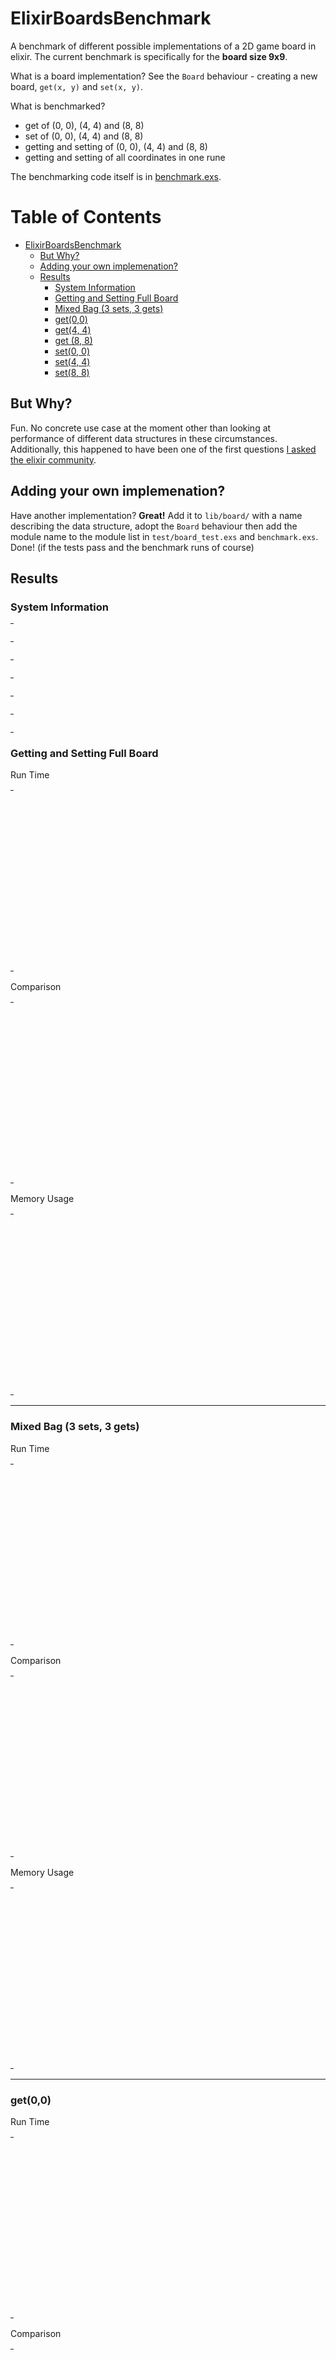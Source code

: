 # ElixirBoardsBenchmark

A benchmark of different possible implementations of a 2D game board in elixir. The current benchmark is specifically for the **board size 9x9**.

What is a board implementation? See the `Board` behaviour - creating a new board, `get(x, y)` and `set(x, y)`.

What is benchmarked?

* get of (0, 0), (4, 4) and (8, 8)
* set of (0, 0), (4, 4) and (8, 8)
* getting and setting of (0, 0), (4, 4) and (8, 8)
* getting and setting of all coordinates in one rune

The benchmarking code itself is in [benchmark.exs](https://github.com/PragTob/elixir_boards_benchmark/blob/master/benchmark.exs).

Table of Contents
=================

   * [ElixirBoardsBenchmark](#elixirboardsbenchmark)
      * [But Why?](#but-why)
      * [Adding your own implemenation?](#adding-your-own-implemenation)
      * [Results](#results)
         * [System Information](#system-information)
         * [Getting and Setting Full Board](#getting-and-setting-full-board)
         * [Mixed Bag (3 sets, 3 gets)](#mixed-bag-3-sets-3-gets)
         * [get(0,0)](#get00)
         * [get(4, 4)](#get4-4)
         * [get (8, 8)](#get-8-8)
         * [set(0, 0)](#set0-0)
         * [set(4, 4)](#set4-4)
         * [set(8, 8)](#set8-8)

## But Why?

Fun. No concrete use case at the moment other than looking at performance of different data structures in these circumstances. Additionally, this happened to have been one of the first questions [I asked the elixir community](https://groups.google.com/forum/#!topic/elixir-lang-talk/wZdchFo4JUU).

## Adding your own implemenation?

Have another implementation? **Great!** Add it to `lib/board/` with a name describing the data structure, adopt the `Board` behaviour then add the module name to the module list in `test/board_test.exs` and `benchmark.exs`. Done! (if the tests pass and the benchmark runs of course)

## Results

### System Information


<table style="width: 1%">
  <tr>
    <th style="width: 1%; white-space: nowrap">Operating System</th>
    <td>Linux</td>
  </tr><tr>
    <th style="white-space: nowrap">CPU Information</th>
    <td style="white-space: nowrap">Intel(R) Core(TM) i7-4790 CPU @ 3.60GHz</td>
  </tr><tr>
    <th style="white-space: nowrap">Number of Available Cores</th>
    <td style="white-space: nowrap">8</td>
  </tr><tr>
    <th style="white-space: nowrap">Available Memory</th>
    <td style="white-space: nowrap">15.61 GB</td>
  </tr><tr>
    <th style="white-space: nowrap">Elixir Version</th>
    <td style="white-space: nowrap">1.8.2</td>
  </tr><tr>
    <th style="white-space: nowrap">Erlang Version</th>
    <td style="white-space: nowrap">22.0</td>
  </tr>
</table>


### Getting and Setting Full Board

Run Time
<table style="width: 1%">
  <tr>
    <th>Name</th>
    <th style="text-align: right">IPS</th>
    <th style="text-align: right">Average</th>
    <th style="text-align: right">Devitation</th>
    <th style="text-align: right">Median</th>
    <th style="text-align: right">99th&nbsp;%</th>
  </tr>
  <tr>
    <td style="white-space: nowrap">Elixir.Board.Tuple1D</td>
    <td style="white-space: nowrap; text-align: right">134.98 K</td>
    <td style="white-space: nowrap; text-align: right">7.41 μs</td>
    <td style="white-space: nowrap; text-align: right">±53.74%</td>
    <td style="white-space: nowrap; text-align: right">6.84 μs</td>
    <td style="white-space: nowrap; text-align: right">11.83 μs</td>
  </tr>
  <tr>
    <td style="white-space: nowrap">Elixir.Board.Tuple2D</td>
    <td style="white-space: nowrap; text-align: right">134.44 K</td>
    <td style="white-space: nowrap; text-align: right">7.44 μs</td>
    <td style="white-space: nowrap; text-align: right">±43.15%</td>
    <td style="white-space: nowrap; text-align: right">7.09 μs</td>
    <td style="white-space: nowrap; text-align: right">11.97 μs</td>
  </tr>
  <tr>
    <td style="white-space: nowrap">Elixir.Board.MapTuple</td>
    <td style="white-space: nowrap; text-align: right">125.46 K</td>
    <td style="white-space: nowrap; text-align: right">7.97 μs</td>
    <td style="white-space: nowrap; text-align: right">±26.09%</td>
    <td style="white-space: nowrap; text-align: right">7.63 μs</td>
    <td style="white-space: nowrap; text-align: right">16.14 μs</td>
  </tr>
  <tr>
    <td style="white-space: nowrap">Elixir.Board.ETSSet</td>
    <td style="white-space: nowrap; text-align: right">60.17 K</td>
    <td style="white-space: nowrap; text-align: right">16.62 μs</td>
    <td style="white-space: nowrap; text-align: right">±9.78%</td>
    <td style="white-space: nowrap; text-align: right">16.09 μs</td>
    <td style="white-space: nowrap; text-align: right">21.06 μs</td>
  </tr>
  <tr>
    <td style="white-space: nowrap">Elixir.Board.MapTupleFull</td>
    <td style="white-space: nowrap; text-align: right">56.31 K</td>
    <td style="white-space: nowrap; text-align: right">17.76 μs</td>
    <td style="white-space: nowrap; text-align: right">±10.80%</td>
    <td style="white-space: nowrap; text-align: right">16.77 μs</td>
    <td style="white-space: nowrap; text-align: right">24.39 μs</td>
  </tr>
  <tr>
    <td style="white-space: nowrap">Elixir.Board.ETSOrderedSet</td>
    <td style="white-space: nowrap; text-align: right">38.78 K</td>
    <td style="white-space: nowrap; text-align: right">25.79 μs</td>
    <td style="white-space: nowrap; text-align: right">±7.48%</td>
    <td style="white-space: nowrap; text-align: right">24.96 μs</td>
    <td style="white-space: nowrap; text-align: right">30.91 μs</td>
  </tr>
  <tr>
    <td style="white-space: nowrap">Elixir.Board.Map2D</td>
    <td style="white-space: nowrap; text-align: right">36.37 K</td>
    <td style="white-space: nowrap; text-align: right">27.50 μs</td>
    <td style="white-space: nowrap; text-align: right">±9.87%</td>
    <td style="white-space: nowrap; text-align: right">27.48 μs</td>
    <td style="white-space: nowrap; text-align: right">33.32 μs</td>
  </tr>
  <tr>
    <td style="white-space: nowrap">Elixir.Board.List2D</td>
    <td style="white-space: nowrap; text-align: right">29.34 K</td>
    <td style="white-space: nowrap; text-align: right">34.08 μs</td>
    <td style="white-space: nowrap; text-align: right">±3.77%</td>
    <td style="white-space: nowrap; text-align: right">33.85 μs</td>
    <td style="white-space: nowrap; text-align: right">36.72 μs</td>
  </tr>
  <tr>
    <td style="white-space: nowrap">Elixir.Board.MapTupleHalfFull</td>
    <td style="white-space: nowrap; text-align: right">24.63 K</td>
    <td style="white-space: nowrap; text-align: right">40.60 μs</td>
    <td style="white-space: nowrap; text-align: right">±4.40%</td>
    <td style="white-space: nowrap; text-align: right">40.55 μs</td>
    <td style="white-space: nowrap; text-align: right">45.26 μs</td>
  </tr>
  <tr>
    <td style="white-space: nowrap">Elixir.Board.List1D</td>
    <td style="white-space: nowrap; text-align: right">15.29 K</td>
    <td style="white-space: nowrap; text-align: right">65.41 μs</td>
    <td style="white-space: nowrap; text-align: right">±3.04%</td>
    <td style="white-space: nowrap; text-align: right">64.98 μs</td>
    <td style="white-space: nowrap; text-align: right">70.72 μs</td>
  </tr>
</table>

Comparison
<table style="width: 1%">
  <tr>
    <th>Name</th>
    <th style="text-align: right">IPS</th>
    <th style="text-align: right">Slower</th>
  <tr>
    <td style="white-space: nowrap">Elixir.Board.Tuple1D</td>
    <td style="white-space: nowrap;text-align: right">134.98 K</td>
    <td>&nbsp;</td>
  </tr>
  <tr>
    <td style="white-space: nowrap">Elixir.Board.Tuple2D</td>
    <td style="white-space: nowrap; text-align: right">134.44 K</td>
    <td style="white-space: nowrap; text-align: right">1.0x</td>
  </tr>
  <tr>
    <td style="white-space: nowrap">Elixir.Board.MapTuple</td>
    <td style="white-space: nowrap; text-align: right">125.46 K</td>
    <td style="white-space: nowrap; text-align: right">1.08x</td>
  </tr>
  <tr>
    <td style="white-space: nowrap">Elixir.Board.ETSSet</td>
    <td style="white-space: nowrap; text-align: right">60.17 K</td>
    <td style="white-space: nowrap; text-align: right">2.24x</td>
  </tr>
  <tr>
    <td style="white-space: nowrap">Elixir.Board.MapTupleFull</td>
    <td style="white-space: nowrap; text-align: right">56.31 K</td>
    <td style="white-space: nowrap; text-align: right">2.4x</td>
  </tr>
  <tr>
    <td style="white-space: nowrap">Elixir.Board.ETSOrderedSet</td>
    <td style="white-space: nowrap; text-align: right">38.78 K</td>
    <td style="white-space: nowrap; text-align: right">3.48x</td>
  </tr>
  <tr>
    <td style="white-space: nowrap">Elixir.Board.Map2D</td>
    <td style="white-space: nowrap; text-align: right">36.37 K</td>
    <td style="white-space: nowrap; text-align: right">3.71x</td>
  </tr>
  <tr>
    <td style="white-space: nowrap">Elixir.Board.List2D</td>
    <td style="white-space: nowrap; text-align: right">29.34 K</td>
    <td style="white-space: nowrap; text-align: right">4.6x</td>
  </tr>
  <tr>
    <td style="white-space: nowrap">Elixir.Board.MapTupleHalfFull</td>
    <td style="white-space: nowrap; text-align: right">24.63 K</td>
    <td style="white-space: nowrap; text-align: right">5.48x</td>
  </tr>
  <tr>
    <td style="white-space: nowrap">Elixir.Board.List1D</td>
    <td style="white-space: nowrap; text-align: right">15.29 K</td>
    <td style="white-space: nowrap; text-align: right">8.83x</td>
  </tr>
</table>

Memory Usage
<table style="width: 1%">
  <tr>
    <th>Name</th>
    <th style="text-align: right">Memory</th>
      <th style="text-align: right">Factor</th>
  </tr>
  <tr>
    <td style="white-space: nowrap">Elixir.Board.Tuple1D</td>
    <td style="white-space: nowrap">54.91 KB</td>
      <td>&nbsp;</td>
  </tr>
  <tr>
    <td style="white-space: nowrap">Elixir.Board.Tuple2D</td>
    <td style="white-space: nowrap">18.51 KB</td>
    <td>0.34x</td>
  </tr>
  <tr>
    <td style="white-space: nowrap">Elixir.Board.MapTuple</td>
    <td style="white-space: nowrap">12.74 KB</td>
    <td>0.23x</td>
  </tr>
  <tr>
    <td style="white-space: nowrap">Elixir.Board.ETSSet</td>
    <td style="white-space: nowrap">11.55 KB</td>
    <td>0.21x</td>
  </tr>
  <tr>
    <td style="white-space: nowrap">Elixir.Board.MapTupleFull</td>
    <td style="white-space: nowrap">26.32 KB</td>
    <td>0.48x</td>
  </tr>
  <tr>
    <td style="white-space: nowrap">Elixir.Board.ETSOrderedSet</td>
    <td style="white-space: nowrap">11.55 KB</td>
    <td>0.21x</td>
  </tr>
  <tr>
    <td style="white-space: nowrap">Elixir.Board.Map2D</td>
    <td style="white-space: nowrap">49.55 KB</td>
    <td>0.9x</td>
  </tr>
  <tr>
    <td style="white-space: nowrap">Elixir.Board.List2D</td>
    <td style="white-space: nowrap">22.60 KB</td>
    <td>0.41x</td>
  </tr>
  <tr>
    <td style="white-space: nowrap">Elixir.Board.MapTupleHalfFull</td>
    <td style="white-space: nowrap">45.22 KB</td>
    <td>0.82x</td>
  </tr>
  <tr>
    <td style="white-space: nowrap">Elixir.Board.List1D</td>
    <td style="white-space: nowrap">59.38 KB</td>
    <td>1.08x</td>
  </tr>
</table>

<hr/>


### Mixed Bag (3 sets, 3 gets)

Run Time
<table style="width: 1%">
  <tr>
    <th>Name</th>
    <th style="text-align: right">IPS</th>
    <th style="text-align: right">Average</th>
    <th style="text-align: right">Devitation</th>
    <th style="text-align: right">Median</th>
    <th style="text-align: right">99th&nbsp;%</th>
  </tr>
  <tr>
    <td style="white-space: nowrap">Elixir.Board.Tuple1D</td>
    <td style="white-space: nowrap; text-align: right">5.40 M</td>
    <td style="white-space: nowrap; text-align: right">185.06 ns</td>
    <td style="white-space: nowrap; text-align: right">±985.83%</td>
    <td style="white-space: nowrap; text-align: right">144 ns</td>
    <td style="white-space: nowrap; text-align: right">445.59 ns</td>
  </tr>
  <tr>
    <td style="white-space: nowrap">Elixir.Board.Tuple2D</td>
    <td style="white-space: nowrap; text-align: right">4.83 M</td>
    <td style="white-space: nowrap; text-align: right">206.96 ns</td>
    <td style="white-space: nowrap; text-align: right">±1027.27%</td>
    <td style="white-space: nowrap; text-align: right">179 ns</td>
    <td style="white-space: nowrap; text-align: right">463 ns</td>
  </tr>
  <tr>
    <td style="white-space: nowrap">Elixir.Board.MapTuple</td>
    <td style="white-space: nowrap; text-align: right">4.29 M</td>
    <td style="white-space: nowrap; text-align: right">233.07 ns</td>
    <td style="white-space: nowrap; text-align: right">±970.36%</td>
    <td style="white-space: nowrap; text-align: right">212 ns</td>
    <td style="white-space: nowrap; text-align: right">303 ns</td>
  </tr>
  <tr>
    <td style="white-space: nowrap">Elixir.Board.MapTupleFull</td>
    <td style="white-space: nowrap; text-align: right">2.05 M</td>
    <td style="white-space: nowrap; text-align: right">488.56 ns</td>
    <td style="white-space: nowrap; text-align: right">±20.79%</td>
    <td style="white-space: nowrap; text-align: right">474 ns</td>
    <td style="white-space: nowrap; text-align: right">692.01 ns</td>
  </tr>
  <tr>
    <td style="white-space: nowrap">Elixir.Board.ETSSet</td>
    <td style="white-space: nowrap; text-align: right">1.76 M</td>
    <td style="white-space: nowrap; text-align: right">568.34 ns</td>
    <td style="white-space: nowrap; text-align: right">±33.42%</td>
    <td style="white-space: nowrap; text-align: right">535 ns</td>
    <td style="white-space: nowrap; text-align: right">1488 ns</td>
  </tr>
  <tr>
    <td style="white-space: nowrap">Elixir.Board.Map2D</td>
    <td style="white-space: nowrap; text-align: right">1.16 M</td>
    <td style="white-space: nowrap; text-align: right">860.70 ns</td>
    <td style="white-space: nowrap; text-align: right">±19.74%</td>
    <td style="white-space: nowrap; text-align: right">802 ns</td>
    <td style="white-space: nowrap; text-align: right">1951.48 ns</td>
  </tr>
  <tr>
    <td style="white-space: nowrap">Elixir.Board.ETSOrderedSet</td>
    <td style="white-space: nowrap; text-align: right">1.11 M</td>
    <td style="white-space: nowrap; text-align: right">899.78 ns</td>
    <td style="white-space: nowrap; text-align: right">±27.74%</td>
    <td style="white-space: nowrap; text-align: right">858 ns</td>
    <td style="white-space: nowrap; text-align: right">1802.79 ns</td>
  </tr>
  <tr>
    <td style="white-space: nowrap">Elixir.Board.List2D</td>
    <td style="white-space: nowrap; text-align: right">0.91 M</td>
    <td style="white-space: nowrap; text-align: right">1098.31 ns</td>
    <td style="white-space: nowrap; text-align: right">±43.50%</td>
    <td style="white-space: nowrap; text-align: right">1058 ns</td>
    <td style="white-space: nowrap; text-align: right">1495.02 ns</td>
  </tr>
  <tr>
    <td style="white-space: nowrap">Elixir.Board.MapTupleHalfFull</td>
    <td style="white-space: nowrap; text-align: right">0.81 M</td>
    <td style="white-space: nowrap; text-align: right">1234.98 ns</td>
    <td style="white-space: nowrap; text-align: right">±66.77%</td>
    <td style="white-space: nowrap; text-align: right">1191 ns</td>
    <td style="white-space: nowrap; text-align: right">3137.68 ns</td>
  </tr>
  <tr>
    <td style="white-space: nowrap">Elixir.Board.List1D</td>
    <td style="white-space: nowrap; text-align: right">0.43 M</td>
    <td style="white-space: nowrap; text-align: right">2347.66 ns</td>
    <td style="white-space: nowrap; text-align: right">±61.42%</td>
    <td style="white-space: nowrap; text-align: right">2234 ns</td>
    <td style="white-space: nowrap; text-align: right">3413 ns</td>
  </tr>
</table>

Comparison
<table style="width: 1%">
  <tr>
    <th>Name</th>
    <th style="text-align: right">IPS</th>
    <th style="text-align: right">Slower</th>
  <tr>
    <td style="white-space: nowrap">Elixir.Board.Tuple1D</td>
    <td style="white-space: nowrap;text-align: right">5.40 M</td>
    <td>&nbsp;</td>
  </tr>
  <tr>
    <td style="white-space: nowrap">Elixir.Board.Tuple2D</td>
    <td style="white-space: nowrap; text-align: right">4.83 M</td>
    <td style="white-space: nowrap; text-align: right">1.12x</td>
  </tr>
  <tr>
    <td style="white-space: nowrap">Elixir.Board.MapTuple</td>
    <td style="white-space: nowrap; text-align: right">4.29 M</td>
    <td style="white-space: nowrap; text-align: right">1.26x</td>
  </tr>
  <tr>
    <td style="white-space: nowrap">Elixir.Board.MapTupleFull</td>
    <td style="white-space: nowrap; text-align: right">2.05 M</td>
    <td style="white-space: nowrap; text-align: right">2.64x</td>
  </tr>
  <tr>
    <td style="white-space: nowrap">Elixir.Board.ETSSet</td>
    <td style="white-space: nowrap; text-align: right">1.76 M</td>
    <td style="white-space: nowrap; text-align: right">3.07x</td>
  </tr>
  <tr>
    <td style="white-space: nowrap">Elixir.Board.Map2D</td>
    <td style="white-space: nowrap; text-align: right">1.16 M</td>
    <td style="white-space: nowrap; text-align: right">4.65x</td>
  </tr>
  <tr>
    <td style="white-space: nowrap">Elixir.Board.ETSOrderedSet</td>
    <td style="white-space: nowrap; text-align: right">1.11 M</td>
    <td style="white-space: nowrap; text-align: right">4.86x</td>
  </tr>
  <tr>
    <td style="white-space: nowrap">Elixir.Board.List2D</td>
    <td style="white-space: nowrap; text-align: right">0.91 M</td>
    <td style="white-space: nowrap; text-align: right">5.93x</td>
  </tr>
  <tr>
    <td style="white-space: nowrap">Elixir.Board.MapTupleHalfFull</td>
    <td style="white-space: nowrap; text-align: right">0.81 M</td>
    <td style="white-space: nowrap; text-align: right">6.67x</td>
  </tr>
  <tr>
    <td style="white-space: nowrap">Elixir.Board.List1D</td>
    <td style="white-space: nowrap; text-align: right">0.43 M</td>
    <td style="white-space: nowrap; text-align: right">12.69x</td>
  </tr>
</table>

Memory Usage
<table style="width: 1%">
  <tr>
    <th>Name</th>
    <th style="text-align: right">Memory</th>
      <th style="text-align: right">Factor</th>
  </tr>
  <tr>
    <td style="white-space: nowrap">Elixir.Board.Tuple1D</td>
    <td style="white-space: nowrap">1344 B</td>
      <td>&nbsp;</td>
  </tr>
  <tr>
    <td style="white-space: nowrap">Elixir.Board.Tuple2D</td>
    <td style="white-space: nowrap">512 B</td>
    <td>0.38x</td>
  </tr>
  <tr>
    <td style="white-space: nowrap">Elixir.Board.MapTuple</td>
    <td style="white-space: nowrap">368 B</td>
    <td>0.27x</td>
  </tr>
  <tr>
    <td style="white-space: nowrap">Elixir.Board.MapTupleFull</td>
    <td style="white-space: nowrap">400 B</td>
    <td>0.3x</td>
  </tr>
  <tr>
    <td style="white-space: nowrap">Elixir.Board.ETSSet</td>
    <td style="white-space: nowrap">248 B</td>
    <td>0.18x</td>
  </tr>
  <tr>
    <td style="white-space: nowrap">Elixir.Board.Map2D</td>
    <td style="white-space: nowrap">1712 B</td>
    <td>1.27x</td>
  </tr>
  <tr>
    <td style="white-space: nowrap">Elixir.Board.ETSOrderedSet</td>
    <td style="white-space: nowrap">248 B</td>
    <td>0.18x</td>
  </tr>
  <tr>
    <td style="white-space: nowrap">Elixir.Board.List2D</td>
    <td style="white-space: nowrap">656 B</td>
    <td>0.49x</td>
  </tr>
  <tr>
    <td style="white-space: nowrap">Elixir.Board.MapTupleHalfFull</td>
    <td style="white-space: nowrap">1504 B</td>
    <td>1.12x</td>
  </tr>
  <tr>
    <td style="white-space: nowrap">Elixir.Board.List1D</td>
    <td style="white-space: nowrap">2048 B</td>
    <td>1.52x</td>
  </tr>
</table>

<hr/>

### get(0,0)

Run Time
<table style="width: 1%">
  <tr>
    <th>Name</th>
    <th style="text-align: right">IPS</th>
    <th style="text-align: right">Average</th>
    <th style="text-align: right">Devitation</th>
    <th style="text-align: right">Median</th>
    <th style="text-align: right">99th&nbsp;%</th>
  </tr>
  <tr>
    <td style="white-space: nowrap">Elixir.Board.Tuple1D</td>
    <td style="white-space: nowrap; text-align: right">37.47 M</td>
    <td style="white-space: nowrap; text-align: right">26.69 ns</td>
    <td style="white-space: nowrap; text-align: right">±538.54%</td>
    <td style="white-space: nowrap; text-align: right">24 ns</td>
    <td style="white-space: nowrap; text-align: right">40 ns</td>
  </tr>
  <tr>
    <td style="white-space: nowrap">Elixir.Board.Tuple2D</td>
    <td style="white-space: nowrap; text-align: right">37.40 M</td>
    <td style="white-space: nowrap; text-align: right">26.74 ns</td>
    <td style="white-space: nowrap; text-align: right">±554.65%</td>
    <td style="white-space: nowrap; text-align: right">24 ns</td>
    <td style="white-space: nowrap; text-align: right">58 ns</td>
  </tr>
  <tr>
    <td style="white-space: nowrap">Elixir.Board.MapTuple</td>
    <td style="white-space: nowrap; text-align: right">27.53 M</td>
    <td style="white-space: nowrap; text-align: right">36.32 ns</td>
    <td style="white-space: nowrap; text-align: right">±1752.39%</td>
    <td style="white-space: nowrap; text-align: right">35 ns</td>
    <td style="white-space: nowrap; text-align: right">42 ns</td>
  </tr>
  <tr>
    <td style="white-space: nowrap">Elixir.Board.MapTupleHalfFull</td>
    <td style="white-space: nowrap; text-align: right">16.56 M</td>
    <td style="white-space: nowrap; text-align: right">60.40 ns</td>
    <td style="white-space: nowrap; text-align: right">±105.77%</td>
    <td style="white-space: nowrap; text-align: right">55 ns</td>
    <td style="white-space: nowrap; text-align: right">110 ns</td>
  </tr>
  <tr>
    <td style="white-space: nowrap">Elixir.Board.List1D</td>
    <td style="white-space: nowrap; text-align: right">14.99 M</td>
    <td style="white-space: nowrap; text-align: right">66.71 ns</td>
    <td style="white-space: nowrap; text-align: right">±30.51%</td>
    <td style="white-space: nowrap; text-align: right">66 ns</td>
    <td style="white-space: nowrap; text-align: right">143 ns</td>
  </tr>
  <tr>
    <td style="white-space: nowrap">Elixir.Board.Map2D</td>
    <td style="white-space: nowrap; text-align: right">14.12 M</td>
    <td style="white-space: nowrap; text-align: right">70.82 ns</td>
    <td style="white-space: nowrap; text-align: right">±23.77%</td>
    <td style="white-space: nowrap; text-align: right">68 ns</td>
    <td style="white-space: nowrap; text-align: right">111 ns</td>
  </tr>
  <tr>
    <td style="white-space: nowrap">Elixir.Board.MapTupleFull</td>
    <td style="white-space: nowrap; text-align: right">11.39 M</td>
    <td style="white-space: nowrap; text-align: right">87.77 ns</td>
    <td style="white-space: nowrap; text-align: right">±14.37%</td>
    <td style="white-space: nowrap; text-align: right">84 ns</td>
    <td style="white-space: nowrap; text-align: right">113 ns</td>
  </tr>
  <tr>
    <td style="white-space: nowrap">Elixir.Board.List2D</td>
    <td style="white-space: nowrap; text-align: right">10.22 M</td>
    <td style="white-space: nowrap; text-align: right">97.83 ns</td>
    <td style="white-space: nowrap; text-align: right">±97.79%</td>
    <td style="white-space: nowrap; text-align: right">89 ns</td>
    <td style="white-space: nowrap; text-align: right">219 ns</td>
  </tr>
  <tr>
    <td style="white-space: nowrap">Elixir.Board.ETSSet</td>
    <td style="white-space: nowrap; text-align: right">9.40 M</td>
    <td style="white-space: nowrap; text-align: right">106.37 ns</td>
    <td style="white-space: nowrap; text-align: right">±118.99%</td>
    <td style="white-space: nowrap; text-align: right">103 ns</td>
    <td style="white-space: nowrap; text-align: right">149 ns</td>
  </tr>
  <tr>
    <td style="white-space: nowrap">Elixir.Board.ETSOrderedSet</td>
    <td style="white-space: nowrap; text-align: right">6.05 M</td>
    <td style="white-space: nowrap; text-align: right">165.16 ns</td>
    <td style="white-space: nowrap; text-align: right">±26.96%</td>
    <td style="white-space: nowrap; text-align: right">160 ns</td>
    <td style="white-space: nowrap; text-align: right">276.58 ns</td>
  </tr>
</table>

Comparison
<table style="width: 1%">
  <tr>
    <th>Name</th>
    <th style="text-align: right">IPS</th>
    <th style="text-align: right">Slower</th>
  <tr>
    <td style="white-space: nowrap">Elixir.Board.Tuple1D</td>
    <td style="white-space: nowrap;text-align: right">37.47 M</td>
    <td>&nbsp;</td>
  </tr>
  <tr>
    <td style="white-space: nowrap">Elixir.Board.Tuple2D</td>
    <td style="white-space: nowrap; text-align: right">37.40 M</td>
    <td style="white-space: nowrap; text-align: right">1.0x</td>
  </tr>
  <tr>
    <td style="white-space: nowrap">Elixir.Board.MapTuple</td>
    <td style="white-space: nowrap; text-align: right">27.53 M</td>
    <td style="white-space: nowrap; text-align: right">1.36x</td>
  </tr>
  <tr>
    <td style="white-space: nowrap">Elixir.Board.MapTupleHalfFull</td>
    <td style="white-space: nowrap; text-align: right">16.56 M</td>
    <td style="white-space: nowrap; text-align: right">2.26x</td>
  </tr>
  <tr>
    <td style="white-space: nowrap">Elixir.Board.List1D</td>
    <td style="white-space: nowrap; text-align: right">14.99 M</td>
    <td style="white-space: nowrap; text-align: right">2.5x</td>
  </tr>
  <tr>
    <td style="white-space: nowrap">Elixir.Board.Map2D</td>
    <td style="white-space: nowrap; text-align: right">14.12 M</td>
    <td style="white-space: nowrap; text-align: right">2.65x</td>
  </tr>
  <tr>
    <td style="white-space: nowrap">Elixir.Board.MapTupleFull</td>
    <td style="white-space: nowrap; text-align: right">11.39 M</td>
    <td style="white-space: nowrap; text-align: right">3.29x</td>
  </tr>
  <tr>
    <td style="white-space: nowrap">Elixir.Board.List2D</td>
    <td style="white-space: nowrap; text-align: right">10.22 M</td>
    <td style="white-space: nowrap; text-align: right">3.67x</td>
  </tr>
  <tr>
    <td style="white-space: nowrap">Elixir.Board.ETSSet</td>
    <td style="white-space: nowrap; text-align: right">9.40 M</td>
    <td style="white-space: nowrap; text-align: right">3.99x</td>
  </tr>
  <tr>
    <td style="white-space: nowrap">Elixir.Board.ETSOrderedSet</td>
    <td style="white-space: nowrap; text-align: right">6.05 M</td>
    <td style="white-space: nowrap; text-align: right">6.19x</td>
  </tr>
</table>


<hr/>

### get(4, 4)

Run Time
<table style="width: 1%">
  <tr>
    <th>Name</th>
    <th style="text-align: right">IPS</th>
    <th style="text-align: right">Average</th>
    <th style="text-align: right">Devitation</th>
    <th style="text-align: right">Median</th>
    <th style="text-align: right">99th&nbsp;%</th>
  </tr>
  <tr>
    <td style="white-space: nowrap">Elixir.Board.Tuple2D</td>
    <td style="white-space: nowrap; text-align: right">37.04 M</td>
    <td style="white-space: nowrap; text-align: right">26.99 ns</td>
    <td style="white-space: nowrap; text-align: right">±809.36%</td>
    <td style="white-space: nowrap; text-align: right">24 ns</td>
    <td style="white-space: nowrap; text-align: right">40 ns</td>
  </tr>
  <tr>
    <td style="white-space: nowrap">Elixir.Board.Tuple1D</td>
    <td style="white-space: nowrap; text-align: right">36.94 M</td>
    <td style="white-space: nowrap; text-align: right">27.07 ns</td>
    <td style="white-space: nowrap; text-align: right">±1617.99%</td>
    <td style="white-space: nowrap; text-align: right">25 ns</td>
    <td style="white-space: nowrap; text-align: right">41 ns</td>
  </tr>
  <tr>
    <td style="white-space: nowrap">Elixir.Board.MapTuple</td>
    <td style="white-space: nowrap; text-align: right">26.62 M</td>
    <td style="white-space: nowrap; text-align: right">37.56 ns</td>
    <td style="white-space: nowrap; text-align: right">±117.59%</td>
    <td style="white-space: nowrap; text-align: right">35 ns</td>
    <td style="white-space: nowrap; text-align: right">109 ns</td>
  </tr>
  <tr>
    <td style="white-space: nowrap">Elixir.Board.Map2D</td>
    <td style="white-space: nowrap; text-align: right">14.60 M</td>
    <td style="white-space: nowrap; text-align: right">68.48 ns</td>
    <td style="white-space: nowrap; text-align: right">±28.03%</td>
    <td style="white-space: nowrap; text-align: right">64 ns</td>
    <td style="white-space: nowrap; text-align: right">106 ns</td>
  </tr>
  <tr>
    <td style="white-space: nowrap">Elixir.Board.MapTupleFull</td>
    <td style="white-space: nowrap; text-align: right">9.78 M</td>
    <td style="white-space: nowrap; text-align: right">102.28 ns</td>
    <td style="white-space: nowrap; text-align: right">±15.70%</td>
    <td style="white-space: nowrap; text-align: right">102 ns</td>
    <td style="white-space: nowrap; text-align: right">147 ns</td>
  </tr>
  <tr>
    <td style="white-space: nowrap">Elixir.Board.ETSSet</td>
    <td style="white-space: nowrap; text-align: right">9.18 M</td>
    <td style="white-space: nowrap; text-align: right">108.94 ns</td>
    <td style="white-space: nowrap; text-align: right">±14.90%</td>
    <td style="white-space: nowrap; text-align: right">107 ns</td>
    <td style="white-space: nowrap; text-align: right">149 ns</td>
  </tr>
  <tr>
    <td style="white-space: nowrap">Elixir.Board.List2D</td>
    <td style="white-space: nowrap; text-align: right">6.09 M</td>
    <td style="white-space: nowrap; text-align: right">164.11 ns</td>
    <td style="white-space: nowrap; text-align: right">±63.99%</td>
    <td style="white-space: nowrap; text-align: right">155 ns</td>
    <td style="white-space: nowrap; text-align: right">269 ns</td>
  </tr>
  <tr>
    <td style="white-space: nowrap">Elixir.Board.ETSOrderedSet</td>
    <td style="white-space: nowrap; text-align: right">5.73 M</td>
    <td style="white-space: nowrap; text-align: right">174.57 ns</td>
    <td style="white-space: nowrap; text-align: right">±33.56%</td>
    <td style="white-space: nowrap; text-align: right">169 ns</td>
    <td style="white-space: nowrap; text-align: right">213.78 ns</td>
  </tr>
  <tr>
    <td style="white-space: nowrap">Elixir.Board.MapTupleHalfFull</td>
    <td style="white-space: nowrap; text-align: right">4.27 M</td>
    <td style="white-space: nowrap; text-align: right">234.16 ns</td>
    <td style="white-space: nowrap; text-align: right">±30.04%</td>
    <td style="white-space: nowrap; text-align: right">228 ns</td>
    <td style="white-space: nowrap; text-align: right">465 ns</td>
  </tr>
  <tr>
    <td style="white-space: nowrap">Elixir.Board.List1D</td>
    <td style="white-space: nowrap; text-align: right">2.42 M</td>
    <td style="white-space: nowrap; text-align: right">413.63 ns</td>
    <td style="white-space: nowrap; text-align: right">±9.16%</td>
    <td style="white-space: nowrap; text-align: right">409 ns</td>
    <td style="white-space: nowrap; text-align: right">641 ns</td>
  </tr>
</table>

Comparison
<table style="width: 1%">
  <tr>
    <th>Name</th>
    <th style="text-align: right">IPS</th>
    <th style="text-align: right">Slower</th>
  <tr>
    <td style="white-space: nowrap">Elixir.Board.Tuple2D</td>
    <td style="white-space: nowrap;text-align: right">37.04 M</td>
    <td>&nbsp;</td>
  </tr>
  <tr>
    <td style="white-space: nowrap">Elixir.Board.Tuple1D</td>
    <td style="white-space: nowrap; text-align: right">36.94 M</td>
    <td style="white-space: nowrap; text-align: right">1.0x</td>
  </tr>
  <tr>
    <td style="white-space: nowrap">Elixir.Board.MapTuple</td>
    <td style="white-space: nowrap; text-align: right">26.62 M</td>
    <td style="white-space: nowrap; text-align: right">1.39x</td>
  </tr>
  <tr>
    <td style="white-space: nowrap">Elixir.Board.Map2D</td>
    <td style="white-space: nowrap; text-align: right">14.60 M</td>
    <td style="white-space: nowrap; text-align: right">2.54x</td>
  </tr>
  <tr>
    <td style="white-space: nowrap">Elixir.Board.MapTupleFull</td>
    <td style="white-space: nowrap; text-align: right">9.78 M</td>
    <td style="white-space: nowrap; text-align: right">3.79x</td>
  </tr>
  <tr>
    <td style="white-space: nowrap">Elixir.Board.ETSSet</td>
    <td style="white-space: nowrap; text-align: right">9.18 M</td>
    <td style="white-space: nowrap; text-align: right">4.04x</td>
  </tr>
  <tr>
    <td style="white-space: nowrap">Elixir.Board.List2D</td>
    <td style="white-space: nowrap; text-align: right">6.09 M</td>
    <td style="white-space: nowrap; text-align: right">6.08x</td>
  </tr>
  <tr>
    <td style="white-space: nowrap">Elixir.Board.ETSOrderedSet</td>
    <td style="white-space: nowrap; text-align: right">5.73 M</td>
    <td style="white-space: nowrap; text-align: right">6.47x</td>
  </tr>
  <tr>
    <td style="white-space: nowrap">Elixir.Board.MapTupleHalfFull</td>
    <td style="white-space: nowrap; text-align: right">4.27 M</td>
    <td style="white-space: nowrap; text-align: right">8.67x</td>
  </tr>
  <tr>
    <td style="white-space: nowrap">Elixir.Board.List1D</td>
    <td style="white-space: nowrap; text-align: right">2.42 M</td>
    <td style="white-space: nowrap; text-align: right">15.32x</td>
  </tr>
</table>


<hr/>

### get (8, 8)

Run Time
<table style="width: 1%">
  <tr>
    <th>Name</th>
    <th style="text-align: right">IPS</th>
    <th style="text-align: right">Average</th>
    <th style="text-align: right">Devitation</th>
    <th style="text-align: right">Median</th>
    <th style="text-align: right">99th&nbsp;%</th>
  </tr>
  <tr>
    <td style="white-space: nowrap">Elixir.Board.Tuple2D</td>
    <td style="white-space: nowrap; text-align: right">158.13 M</td>
    <td style="white-space: nowrap; text-align: right">6.32 ns</td>
    <td style="white-space: nowrap; text-align: right">±6667.00%</td>
    <td style="white-space: nowrap; text-align: right">4 ns</td>
    <td style="white-space: nowrap; text-align: right">20 ns</td>
  </tr>
  <tr>
    <td style="white-space: nowrap">Elixir.Board.Tuple1D</td>
    <td style="white-space: nowrap; text-align: right">129.51 M</td>
    <td style="white-space: nowrap; text-align: right">7.72 ns</td>
    <td style="white-space: nowrap; text-align: right">±1957.32%</td>
    <td style="white-space: nowrap; text-align: right">5 ns</td>
    <td style="white-space: nowrap; text-align: right">38 ns</td>
  </tr>
  <tr>
    <td style="white-space: nowrap">Elixir.Board.MapTuple</td>
    <td style="white-space: nowrap; text-align: right">49.60 M</td>
    <td style="white-space: nowrap; text-align: right">20.16 ns</td>
    <td style="white-space: nowrap; text-align: right">±3255.08%</td>
    <td style="white-space: nowrap; text-align: right">16 ns</td>
    <td style="white-space: nowrap; text-align: right">91 ns</td>
  </tr>
  <tr>
    <td style="white-space: nowrap">Elixir.Board.Map2D</td>
    <td style="white-space: nowrap; text-align: right">17.65 M</td>
    <td style="white-space: nowrap; text-align: right">56.65 ns</td>
    <td style="white-space: nowrap; text-align: right">±35.54%</td>
    <td style="white-space: nowrap; text-align: right">57 ns</td>
    <td style="white-space: nowrap; text-align: right">91 ns</td>
  </tr>
  <tr>
    <td style="white-space: nowrap">Elixir.Board.MapTupleFull</td>
    <td style="white-space: nowrap; text-align: right">12.11 M</td>
    <td style="white-space: nowrap; text-align: right">82.60 ns</td>
    <td style="white-space: nowrap; text-align: right">±29.73%</td>
    <td style="white-space: nowrap; text-align: right">81 ns</td>
    <td style="white-space: nowrap; text-align: right">123.46 ns</td>
  </tr>
  <tr>
    <td style="white-space: nowrap">Elixir.Board.ETSSet</td>
    <td style="white-space: nowrap; text-align: right">11.68 M</td>
    <td style="white-space: nowrap; text-align: right">85.65 ns</td>
    <td style="white-space: nowrap; text-align: right">±35.12%</td>
    <td style="white-space: nowrap; text-align: right">83 ns</td>
    <td style="white-space: nowrap; text-align: right">131 ns</td>
  </tr>
  <tr>
    <td style="white-space: nowrap">Elixir.Board.ETSOrderedSet</td>
    <td style="white-space: nowrap; text-align: right">6.80 M</td>
    <td style="white-space: nowrap; text-align: right">146.97 ns</td>
    <td style="white-space: nowrap; text-align: right">±27.96%</td>
    <td style="white-space: nowrap; text-align: right">143 ns</td>
    <td style="white-space: nowrap; text-align: right">186 ns</td>
  </tr>
  <tr>
    <td style="white-space: nowrap">Elixir.Board.MapTupleHalfFull</td>
    <td style="white-space: nowrap; text-align: right">4.65 M</td>
    <td style="white-space: nowrap; text-align: right">215.21 ns</td>
    <td style="white-space: nowrap; text-align: right">±37.45%</td>
    <td style="white-space: nowrap; text-align: right">210 ns</td>
    <td style="white-space: nowrap; text-align: right">350 ns</td>
  </tr>
  <tr>
    <td style="white-space: nowrap">Elixir.Board.List2D</td>
    <td style="white-space: nowrap; text-align: right">4.40 M</td>
    <td style="white-space: nowrap; text-align: right">227.36 ns</td>
    <td style="white-space: nowrap; text-align: right">±54.65%</td>
    <td style="white-space: nowrap; text-align: right">217 ns</td>
    <td style="white-space: nowrap; text-align: right">459 ns</td>
  </tr>
  <tr>
    <td style="white-space: nowrap">Elixir.Board.List1D</td>
    <td style="white-space: nowrap; text-align: right">1.39 M</td>
    <td style="white-space: nowrap; text-align: right">718.28 ns</td>
    <td style="white-space: nowrap; text-align: right">±8.91%</td>
    <td style="white-space: nowrap; text-align: right">711 ns</td>
    <td style="white-space: nowrap; text-align: right">951 ns</td>
  </tr>
</table>

Comparison
<table style="width: 1%">
  <tr>
    <th>Name</th>
    <th style="text-align: right">IPS</th>
    <th style="text-align: right">Slower</th>
  <tr>
    <td style="white-space: nowrap">Elixir.Board.Tuple2D</td>
    <td style="white-space: nowrap;text-align: right">158.13 M</td>
    <td>&nbsp;</td>
  </tr>
  <tr>
    <td style="white-space: nowrap">Elixir.Board.Tuple1D</td>
    <td style="white-space: nowrap; text-align: right">129.51 M</td>
    <td style="white-space: nowrap; text-align: right">1.22x</td>
  </tr>
  <tr>
    <td style="white-space: nowrap">Elixir.Board.MapTuple</td>
    <td style="white-space: nowrap; text-align: right">49.60 M</td>
    <td style="white-space: nowrap; text-align: right">3.19x</td>
  </tr>
  <tr>
    <td style="white-space: nowrap">Elixir.Board.Map2D</td>
    <td style="white-space: nowrap; text-align: right">17.65 M</td>
    <td style="white-space: nowrap; text-align: right">8.96x</td>
  </tr>
  <tr>
    <td style="white-space: nowrap">Elixir.Board.MapTupleFull</td>
    <td style="white-space: nowrap; text-align: right">12.11 M</td>
    <td style="white-space: nowrap; text-align: right">13.06x</td>
  </tr>
  <tr>
    <td style="white-space: nowrap">Elixir.Board.ETSSet</td>
    <td style="white-space: nowrap; text-align: right">11.68 M</td>
    <td style="white-space: nowrap; text-align: right">13.54x</td>
  </tr>
  <tr>
    <td style="white-space: nowrap">Elixir.Board.ETSOrderedSet</td>
    <td style="white-space: nowrap; text-align: right">6.80 M</td>
    <td style="white-space: nowrap; text-align: right">23.24x</td>
  </tr>
  <tr>
    <td style="white-space: nowrap">Elixir.Board.MapTupleHalfFull</td>
    <td style="white-space: nowrap; text-align: right">4.65 M</td>
    <td style="white-space: nowrap; text-align: right">34.03x</td>
  </tr>
  <tr>
    <td style="white-space: nowrap">Elixir.Board.List2D</td>
    <td style="white-space: nowrap; text-align: right">4.40 M</td>
    <td style="white-space: nowrap; text-align: right">35.95x</td>
  </tr>
  <tr>
    <td style="white-space: nowrap">Elixir.Board.List1D</td>
    <td style="white-space: nowrap; text-align: right">1.39 M</td>
    <td style="white-space: nowrap; text-align: right">113.58x</td>
  </tr>
</table>


<hr/>

### set(0, 0)

Run Time
<table style="width: 1%">
  <tr>
    <th>Name</th>
    <th style="text-align: right">IPS</th>
    <th style="text-align: right">Average</th>
    <th style="text-align: right">Devitation</th>
    <th style="text-align: right">Median</th>
    <th style="text-align: right">99th&nbsp;%</th>
  </tr>
  <tr>
    <td style="white-space: nowrap">Elixir.Board.List1D</td>
    <td style="white-space: nowrap; text-align: right">29.05 M</td>
    <td style="white-space: nowrap; text-align: right">34.43 ns</td>
    <td style="white-space: nowrap; text-align: right">±59.10%</td>
    <td style="white-space: nowrap; text-align: right">32 ns</td>
    <td style="white-space: nowrap; text-align: right">92 ns</td>
  </tr>
  <tr>
    <td style="white-space: nowrap">Elixir.Board.MapTuple</td>
    <td style="white-space: nowrap; text-align: right">27.84 M</td>
    <td style="white-space: nowrap; text-align: right">35.92 ns</td>
    <td style="white-space: nowrap; text-align: right">±2567.72%</td>
    <td style="white-space: nowrap; text-align: right">29 ns</td>
    <td style="white-space: nowrap; text-align: right">65 ns</td>
  </tr>
  <tr>
    <td style="white-space: nowrap">Elixir.Board.Tuple2D</td>
    <td style="white-space: nowrap; text-align: right">15.26 M</td>
    <td style="white-space: nowrap; text-align: right">65.51 ns</td>
    <td style="white-space: nowrap; text-align: right">±3146.44%</td>
    <td style="white-space: nowrap; text-align: right">56 ns</td>
    <td style="white-space: nowrap; text-align: right">92 ns</td>
  </tr>
  <tr>
    <td style="white-space: nowrap">Elixir.Board.Tuple1D</td>
    <td style="white-space: nowrap; text-align: right">12.67 M</td>
    <td style="white-space: nowrap; text-align: right">78.92 ns</td>
    <td style="white-space: nowrap; text-align: right">±5647.15%</td>
    <td style="white-space: nowrap; text-align: right">42 ns</td>
    <td style="white-space: nowrap; text-align: right">111 ns</td>
  </tr>
  <tr>
    <td style="white-space: nowrap">Elixir.Board.MapTupleHalfFull</td>
    <td style="white-space: nowrap; text-align: right">12.52 M</td>
    <td style="white-space: nowrap; text-align: right">79.89 ns</td>
    <td style="white-space: nowrap; text-align: right">±376.33%</td>
    <td style="white-space: nowrap; text-align: right">75 ns</td>
    <td style="white-space: nowrap; text-align: right">126 ns</td>
  </tr>
  <tr>
    <td style="white-space: nowrap">Elixir.Board.List2D</td>
    <td style="white-space: nowrap; text-align: right">11.48 M</td>
    <td style="white-space: nowrap; text-align: right">87.10 ns</td>
    <td style="white-space: nowrap; text-align: right">±528.01%</td>
    <td style="white-space: nowrap; text-align: right">72 ns</td>
    <td style="white-space: nowrap; text-align: right">208 ns</td>
  </tr>
  <tr>
    <td style="white-space: nowrap">Elixir.Board.MapTupleFull</td>
    <td style="white-space: nowrap; text-align: right">10.45 M</td>
    <td style="white-space: nowrap; text-align: right">95.73 ns</td>
    <td style="white-space: nowrap; text-align: right">±19.50%</td>
    <td style="white-space: nowrap; text-align: right">92 ns</td>
    <td style="white-space: nowrap; text-align: right">134 ns</td>
  </tr>
  <tr>
    <td style="white-space: nowrap">Elixir.Board.ETSSet</td>
    <td style="white-space: nowrap; text-align: right">8.46 M</td>
    <td style="white-space: nowrap; text-align: right">118.18 ns</td>
    <td style="white-space: nowrap; text-align: right">±31.87%</td>
    <td style="white-space: nowrap; text-align: right">115 ns</td>
    <td style="white-space: nowrap; text-align: right">178 ns</td>
  </tr>
  <tr>
    <td style="white-space: nowrap">Elixir.Board.ETSOrderedSet</td>
    <td style="white-space: nowrap; text-align: right">5.91 M</td>
    <td style="white-space: nowrap; text-align: right">169.23 ns</td>
    <td style="white-space: nowrap; text-align: right">±27.54%</td>
    <td style="white-space: nowrap; text-align: right">164 ns</td>
    <td style="white-space: nowrap; text-align: right">296 ns</td>
  </tr>
  <tr>
    <td style="white-space: nowrap">Elixir.Board.Map2D</td>
    <td style="white-space: nowrap; text-align: right">4.53 M</td>
    <td style="white-space: nowrap; text-align: right">220.62 ns</td>
    <td style="white-space: nowrap; text-align: right">±310.68%</td>
    <td style="white-space: nowrap; text-align: right">199 ns</td>
    <td style="white-space: nowrap; text-align: right">484.90 ns</td>
  </tr>
</table>

Comparison
<table style="width: 1%">
  <tr>
    <th>Name</th>
    <th style="text-align: right">IPS</th>
    <th style="text-align: right">Slower</th>
  <tr>
    <td style="white-space: nowrap">Elixir.Board.List1D</td>
    <td style="white-space: nowrap;text-align: right">29.05 M</td>
    <td>&nbsp;</td>
  </tr>
  <tr>
    <td style="white-space: nowrap">Elixir.Board.MapTuple</td>
    <td style="white-space: nowrap; text-align: right">27.84 M</td>
    <td style="white-space: nowrap; text-align: right">1.04x</td>
  </tr>
  <tr>
    <td style="white-space: nowrap">Elixir.Board.Tuple2D</td>
    <td style="white-space: nowrap; text-align: right">15.26 M</td>
    <td style="white-space: nowrap; text-align: right">1.9x</td>
  </tr>
  <tr>
    <td style="white-space: nowrap">Elixir.Board.Tuple1D</td>
    <td style="white-space: nowrap; text-align: right">12.67 M</td>
    <td style="white-space: nowrap; text-align: right">2.29x</td>
  </tr>
  <tr>
    <td style="white-space: nowrap">Elixir.Board.MapTupleHalfFull</td>
    <td style="white-space: nowrap; text-align: right">12.52 M</td>
    <td style="white-space: nowrap; text-align: right">2.32x</td>
  </tr>
  <tr>
    <td style="white-space: nowrap">Elixir.Board.List2D</td>
    <td style="white-space: nowrap; text-align: right">11.48 M</td>
    <td style="white-space: nowrap; text-align: right">2.53x</td>
  </tr>
  <tr>
    <td style="white-space: nowrap">Elixir.Board.MapTupleFull</td>
    <td style="white-space: nowrap; text-align: right">10.45 M</td>
    <td style="white-space: nowrap; text-align: right">2.78x</td>
  </tr>
  <tr>
    <td style="white-space: nowrap">Elixir.Board.ETSSet</td>
    <td style="white-space: nowrap; text-align: right">8.46 M</td>
    <td style="white-space: nowrap; text-align: right">3.43x</td>
  </tr>
  <tr>
    <td style="white-space: nowrap">Elixir.Board.ETSOrderedSet</td>
    <td style="white-space: nowrap; text-align: right">5.91 M</td>
    <td style="white-space: nowrap; text-align: right">4.92x</td>
  </tr>
  <tr>
    <td style="white-space: nowrap">Elixir.Board.Map2D</td>
    <td style="white-space: nowrap; text-align: right">4.53 M</td>
    <td style="white-space: nowrap; text-align: right">6.41x</td>
  </tr>
</table>


<hr/>

### set(4, 4)

Run Time
<table style="width: 1%">
  <tr>
    <th>Name</th>
    <th style="text-align: right">IPS</th>
    <th style="text-align: right">Average</th>
    <th style="text-align: right">Devitation</th>
    <th style="text-align: right">Median</th>
    <th style="text-align: right">99th&nbsp;%</th>
  </tr>
  <tr>
    <td style="white-space: nowrap">Elixir.Board.MapTuple</td>
    <td style="white-space: nowrap; text-align: right">33.32 M</td>
    <td style="white-space: nowrap; text-align: right">30.01 ns</td>
    <td style="white-space: nowrap; text-align: right">±3895.53%</td>
    <td style="white-space: nowrap; text-align: right">24 ns</td>
    <td style="white-space: nowrap; text-align: right">61 ns</td>
  </tr>
  <tr>
    <td style="white-space: nowrap">Elixir.Board.Tuple2D</td>
    <td style="white-space: nowrap; text-align: right">16.49 M</td>
    <td style="white-space: nowrap; text-align: right">60.66 ns</td>
    <td style="white-space: nowrap; text-align: right">±3246.66%</td>
    <td style="white-space: nowrap; text-align: right">49 ns</td>
    <td style="white-space: nowrap; text-align: right">98 ns</td>
  </tr>
  <tr>
    <td style="white-space: nowrap">Elixir.Board.Tuple1D</td>
    <td style="white-space: nowrap; text-align: right">13.76 M</td>
    <td style="white-space: nowrap; text-align: right">72.65 ns</td>
    <td style="white-space: nowrap; text-align: right">±6228.76%</td>
    <td style="white-space: nowrap; text-align: right">37 ns</td>
    <td style="white-space: nowrap; text-align: right">114 ns</td>
  </tr>
  <tr>
    <td style="white-space: nowrap">Elixir.Board.MapTupleFull</td>
    <td style="white-space: nowrap; text-align: right">9.74 M</td>
    <td style="white-space: nowrap; text-align: right">102.68 ns</td>
    <td style="white-space: nowrap; text-align: right">±36.99%</td>
    <td style="white-space: nowrap; text-align: right">97 ns</td>
    <td style="white-space: nowrap; text-align: right">150 ns</td>
  </tr>
  <tr>
    <td style="white-space: nowrap">Elixir.Board.ETSSet</td>
    <td style="white-space: nowrap; text-align: right">9.29 M</td>
    <td style="white-space: nowrap; text-align: right">107.62 ns</td>
    <td style="white-space: nowrap; text-align: right">±22.42%</td>
    <td style="white-space: nowrap; text-align: right">105 ns</td>
    <td style="white-space: nowrap; text-align: right">162 ns</td>
  </tr>
  <tr>
    <td style="white-space: nowrap">Elixir.Board.ETSOrderedSet</td>
    <td style="white-space: nowrap; text-align: right">5.65 M</td>
    <td style="white-space: nowrap; text-align: right">176.99 ns</td>
    <td style="white-space: nowrap; text-align: right">±25.85%</td>
    <td style="white-space: nowrap; text-align: right">170 ns</td>
    <td style="white-space: nowrap; text-align: right">254.70 ns</td>
  </tr>
  <tr>
    <td style="white-space: nowrap">Elixir.Board.List2D</td>
    <td style="white-space: nowrap; text-align: right">5.44 M</td>
    <td style="white-space: nowrap; text-align: right">183.76 ns</td>
    <td style="white-space: nowrap; text-align: right">±25.72%</td>
    <td style="white-space: nowrap; text-align: right">177 ns</td>
    <td style="white-space: nowrap; text-align: right">407 ns</td>
  </tr>
  <tr>
    <td style="white-space: nowrap">Elixir.Board.Map2D</td>
    <td style="white-space: nowrap; text-align: right">4.15 M</td>
    <td style="white-space: nowrap; text-align: right">241.02 ns</td>
    <td style="white-space: nowrap; text-align: right">±270.60%</td>
    <td style="white-space: nowrap; text-align: right">220 ns</td>
    <td style="white-space: nowrap; text-align: right">510 ns</td>
  </tr>
  <tr>
    <td style="white-space: nowrap">Elixir.Board.MapTupleHalfFull</td>
    <td style="white-space: nowrap; text-align: right">2.88 M</td>
    <td style="white-space: nowrap; text-align: right">346.96 ns</td>
    <td style="white-space: nowrap; text-align: right">±88.92%</td>
    <td style="white-space: nowrap; text-align: right">339 ns</td>
    <td style="white-space: nowrap; text-align: right">414 ns</td>
  </tr>
  <tr>
    <td style="white-space: nowrap">Elixir.Board.List1D</td>
    <td style="white-space: nowrap; text-align: right">2.68 M</td>
    <td style="white-space: nowrap; text-align: right">372.47 ns</td>
    <td style="white-space: nowrap; text-align: right">±85.25%</td>
    <td style="white-space: nowrap; text-align: right">359 ns</td>
    <td style="white-space: nowrap; text-align: right">609 ns</td>
  </tr>
</table>

Comparison
<table style="width: 1%">
  <tr>
    <th>Name</th>
    <th style="text-align: right">IPS</th>
    <th style="text-align: right">Slower</th>
  <tr>
    <td style="white-space: nowrap">Elixir.Board.MapTuple</td>
    <td style="white-space: nowrap;text-align: right">33.32 M</td>
    <td>&nbsp;</td>
  </tr>
  <tr>
    <td style="white-space: nowrap">Elixir.Board.Tuple2D</td>
    <td style="white-space: nowrap; text-align: right">16.49 M</td>
    <td style="white-space: nowrap; text-align: right">2.02x</td>
  </tr>
  <tr>
    <td style="white-space: nowrap">Elixir.Board.Tuple1D</td>
    <td style="white-space: nowrap; text-align: right">13.76 M</td>
    <td style="white-space: nowrap; text-align: right">2.42x</td>
  </tr>
  <tr>
    <td style="white-space: nowrap">Elixir.Board.MapTupleFull</td>
    <td style="white-space: nowrap; text-align: right">9.74 M</td>
    <td style="white-space: nowrap; text-align: right">3.42x</td>
  </tr>
  <tr>
    <td style="white-space: nowrap">Elixir.Board.ETSSet</td>
    <td style="white-space: nowrap; text-align: right">9.29 M</td>
    <td style="white-space: nowrap; text-align: right">3.59x</td>
  </tr>
  <tr>
    <td style="white-space: nowrap">Elixir.Board.ETSOrderedSet</td>
    <td style="white-space: nowrap; text-align: right">5.65 M</td>
    <td style="white-space: nowrap; text-align: right">5.9x</td>
  </tr>
  <tr>
    <td style="white-space: nowrap">Elixir.Board.List2D</td>
    <td style="white-space: nowrap; text-align: right">5.44 M</td>
    <td style="white-space: nowrap; text-align: right">6.12x</td>
  </tr>
  <tr>
    <td style="white-space: nowrap">Elixir.Board.Map2D</td>
    <td style="white-space: nowrap; text-align: right">4.15 M</td>
    <td style="white-space: nowrap; text-align: right">8.03x</td>
  </tr>
  <tr>
    <td style="white-space: nowrap">Elixir.Board.MapTupleHalfFull</td>
    <td style="white-space: nowrap; text-align: right">2.88 M</td>
    <td style="white-space: nowrap; text-align: right">11.56x</td>
  </tr>
  <tr>
    <td style="white-space: nowrap">Elixir.Board.List1D</td>
    <td style="white-space: nowrap; text-align: right">2.68 M</td>
    <td style="white-space: nowrap; text-align: right">12.41x</td>
  </tr>
</table>


<hr/>

### set(8, 8)

Run Time
<table style="width: 1%">
  <tr>
    <th>Name</th>
    <th style="text-align: right">IPS</th>
    <th style="text-align: right">Average</th>
    <th style="text-align: right">Devitation</th>
    <th style="text-align: right">Median</th>
    <th style="text-align: right">99th&nbsp;%</th>
  </tr>
  <tr>
    <td style="white-space: nowrap">Elixir.Board.MapTuple</td>
    <td style="white-space: nowrap; text-align: right">21.23 M</td>
    <td style="white-space: nowrap; text-align: right">47.11 ns</td>
    <td style="white-space: nowrap; text-align: right">±9122.58%</td>
    <td style="white-space: nowrap; text-align: right">35 ns</td>
    <td style="white-space: nowrap; text-align: right">66 ns</td>
  </tr>
  <tr>
    <td style="white-space: nowrap">Elixir.Board.Tuple2D</td>
    <td style="white-space: nowrap; text-align: right">13.75 M</td>
    <td style="white-space: nowrap; text-align: right">72.72 ns</td>
    <td style="white-space: nowrap; text-align: right">±3726.93%</td>
    <td style="white-space: nowrap; text-align: right">61 ns</td>
    <td style="white-space: nowrap; text-align: right">77 ns</td>
  </tr>
  <tr>
    <td style="white-space: nowrap">Elixir.Board.Tuple1D</td>
    <td style="white-space: nowrap; text-align: right">9.98 M</td>
    <td style="white-space: nowrap; text-align: right">100.16 ns</td>
    <td style="white-space: nowrap; text-align: right">±9312.11%</td>
    <td style="white-space: nowrap; text-align: right">47 ns</td>
    <td style="white-space: nowrap; text-align: right">128 ns</td>
  </tr>
  <tr>
    <td style="white-space: nowrap">Elixir.Board.MapTupleFull</td>
    <td style="white-space: nowrap; text-align: right">8.84 M</td>
    <td style="white-space: nowrap; text-align: right">113.12 ns</td>
    <td style="white-space: nowrap; text-align: right">±13.41%</td>
    <td style="white-space: nowrap; text-align: right">108 ns</td>
    <td style="white-space: nowrap; text-align: right">153 ns</td>
  </tr>
  <tr>
    <td style="white-space: nowrap">Elixir.Board.ETSSet</td>
    <td style="white-space: nowrap; text-align: right">8.40 M</td>
    <td style="white-space: nowrap; text-align: right">119.03 ns</td>
    <td style="white-space: nowrap; text-align: right">±21.77%</td>
    <td style="white-space: nowrap; text-align: right">112 ns</td>
    <td style="white-space: nowrap; text-align: right">179 ns</td>
  </tr>
  <tr>
    <td style="white-space: nowrap">Elixir.Board.ETSOrderedSet</td>
    <td style="white-space: nowrap; text-align: right">5.58 M</td>
    <td style="white-space: nowrap; text-align: right">179.07 ns</td>
    <td style="white-space: nowrap; text-align: right">±27.94%</td>
    <td style="white-space: nowrap; text-align: right">174 ns</td>
    <td style="white-space: nowrap; text-align: right">226 ns</td>
  </tr>
  <tr>
    <td style="white-space: nowrap">Elixir.Board.Map2D</td>
    <td style="white-space: nowrap; text-align: right">3.85 M</td>
    <td style="white-space: nowrap; text-align: right">259.90 ns</td>
    <td style="white-space: nowrap; text-align: right">±241.14%</td>
    <td style="white-space: nowrap; text-align: right">238 ns</td>
    <td style="white-space: nowrap; text-align: right">523 ns</td>
  </tr>
  <tr>
    <td style="white-space: nowrap">Elixir.Board.List2D</td>
    <td style="white-space: nowrap; text-align: right">3.08 M</td>
    <td style="white-space: nowrap; text-align: right">324.75 ns</td>
    <td style="white-space: nowrap; text-align: right">±73.05%</td>
    <td style="white-space: nowrap; text-align: right">312 ns</td>
    <td style="white-space: nowrap; text-align: right">558 ns</td>
  </tr>
  <tr>
    <td style="white-space: nowrap">Elixir.Board.MapTupleHalfFull</td>
    <td style="white-space: nowrap; text-align: right">2.71 M</td>
    <td style="white-space: nowrap; text-align: right">368.62 ns</td>
    <td style="white-space: nowrap; text-align: right">±65.68%</td>
    <td style="white-space: nowrap; text-align: right">348 ns</td>
    <td style="white-space: nowrap; text-align: right">1462 ns</td>
  </tr>
  <tr>
    <td style="white-space: nowrap">Elixir.Board.List1D</td>
    <td style="white-space: nowrap; text-align: right">1.36 M</td>
    <td style="white-space: nowrap; text-align: right">734.08 ns</td>
    <td style="white-space: nowrap; text-align: right">±159.21%</td>
    <td style="white-space: nowrap; text-align: right">687 ns</td>
    <td style="white-space: nowrap; text-align: right">1351.83 ns</td>
  </tr>
</table>

Comparison
<table style="width: 1%">
  <tr>
    <th>Name</th>
    <th style="text-align: right">IPS</th>
    <th style="text-align: right">Slower</th>
  <tr>
    <td style="white-space: nowrap">Elixir.Board.MapTuple</td>
    <td style="white-space: nowrap;text-align: right">21.23 M</td>
    <td>&nbsp;</td>
  </tr>
  <tr>
    <td style="white-space: nowrap">Elixir.Board.Tuple2D</td>
    <td style="white-space: nowrap; text-align: right">13.75 M</td>
    <td style="white-space: nowrap; text-align: right">1.54x</td>
  </tr>
  <tr>
    <td style="white-space: nowrap">Elixir.Board.Tuple1D</td>
    <td style="white-space: nowrap; text-align: right">9.98 M</td>
    <td style="white-space: nowrap; text-align: right">2.13x</td>
  </tr>
  <tr>
    <td style="white-space: nowrap">Elixir.Board.MapTupleFull</td>
    <td style="white-space: nowrap; text-align: right">8.84 M</td>
    <td style="white-space: nowrap; text-align: right">2.4x</td>
  </tr>
  <tr>
    <td style="white-space: nowrap">Elixir.Board.ETSSet</td>
    <td style="white-space: nowrap; text-align: right">8.40 M</td>
    <td style="white-space: nowrap; text-align: right">2.53x</td>
  </tr>
  <tr>
    <td style="white-space: nowrap">Elixir.Board.ETSOrderedSet</td>
    <td style="white-space: nowrap; text-align: right">5.58 M</td>
    <td style="white-space: nowrap; text-align: right">3.8x</td>
  </tr>
  <tr>
    <td style="white-space: nowrap">Elixir.Board.Map2D</td>
    <td style="white-space: nowrap; text-align: right">3.85 M</td>
    <td style="white-space: nowrap; text-align: right">5.52x</td>
  </tr>
  <tr>
    <td style="white-space: nowrap">Elixir.Board.List2D</td>
    <td style="white-space: nowrap; text-align: right">3.08 M</td>
    <td style="white-space: nowrap; text-align: right">6.89x</td>
  </tr>
  <tr>
    <td style="white-space: nowrap">Elixir.Board.MapTupleHalfFull</td>
    <td style="white-space: nowrap; text-align: right">2.71 M</td>
    <td style="white-space: nowrap; text-align: right">7.82x</td>
  </tr>
  <tr>
    <td style="white-space: nowrap">Elixir.Board.List1D</td>
    <td style="white-space: nowrap; text-align: right">1.36 M</td>
    <td style="white-space: nowrap; text-align: right">15.58x</td>
  </tr>
</table>


<hr/>
